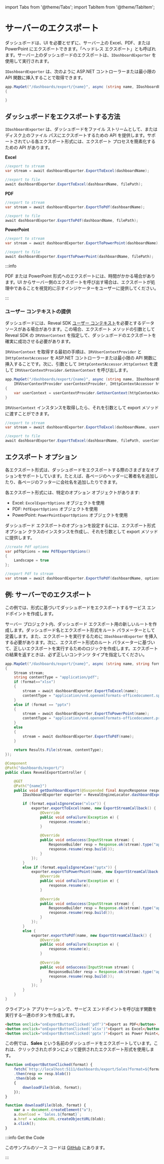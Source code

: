 import Tabs from '@theme/Tabs';
import TabItem from '@theme/TabItem';

# サーバーのエクスポート

ダッシュボードは、UI を必要とせずに、サーバー上の Excel、PDF、または PowerPoint にエクスポートできます。「ヘッドレス エクスポート」とも呼ばれます。サーバー上のダッシュボードのエクスポートは、`IDashboardExporter` を使用して実行されます。

`IDashboardExporter` は、次のように ASP.NET コントローラーまたは最小限の API 関数に挿入することで取得できます。

```cs
app.MapGet("/dashboards/export/{name}", async (string name, IDashboardExporter dashboardExporter) =>
{

}
```

## ダッシュボードをエクスポートする方法
`IDashboardExporter` は、ダッシュボードをファイル ストリームとして、またはディスク上のファイル パスにエクスポートするための API を提供します。サポートされている各エクスポート形式には、エクスポート プロセスを簡素化するための API があります。

**Excel**
```cs
//export to stream
var stream = await dashboardExporter.ExportToExcel(dashboardName);

//export to file
await dashboardExporter.ExportToExcel(dashboardName, filePath);
```

**PDF**
```cs
//export to stream
var stream = await dashboardExporter.ExportToPdf(dashboardName);

//export to file
await dashboardExporter.ExportToPdf(dashboardName, filePath);
```

**PowerPoint**
```cs 
//export to stream
var stream = await dashboardExporter.ExportToPowerPoint(dashboardName);

//export to file
await dashboardExporter.ExportToPowerPoint(dashboardName, filePath);
```

:::info

PDF または PowerPoint 形式へのエクスポートには、時間がかかる場合があります。UI からサーバー側のエクスポートを呼び出す場合は、エクスポートが処理中であることを視覚的に示すインジケーターをユーザーに提供してください。

:::

### ユーザー コンテキストの提供
ダッシュボードには、Reveal SDK [ユーザー コンテキスト](user-context.md)を必要とするデータ ソースがある場合があります。この場合、エクスポート メソッドの引数として Reveal SDK の `IRVUserContext` を指定して、ダッシュボードのエクスポートを確実に成功させる必要があります。

`IRVUserContext` を取得する最初の手順は、`IRVUserContextProvider` と `IHttpContextAccessor` を ASP.NET コントローラーまたは最小限の API 関数に挿入することです。次に、引数として `IHttpContextAccessor.HttpContext` を渡して `IRVUserContextProvider.GetUserContext` を呼び出します。

```cs
app.MapGet("/dashboards/export/{name}", async (string name, IDashboardExporter dashboardExporter, 
    IRVUserContextProvider userContextProvider, IHttpContextAccessor httpContextAccessor) =>
{
    var userContext = userContextProvider.GetUserContext(httpContextAccessor.HttpContext);
}
```

`IRVUserContext` インスタンスを取得したら、それを引数として export メソッドに渡すことができます。

```cs
//export to stream
var stream = await dashboardExporter.ExportToExcel(dashboardName, userContext);

//export to file
await dashboardExporter.ExportToExcel(dashboardName, filePath, userContext);
```

## エクスポート オプション
各エクスポート形式は、ダッシュボードをエクスポートする際のさまざまなオプションをサポートしています。たとえば、各ページのヘッダーに著者名を追加したり、各ページのフッターに会社名を追加したりできます。

各エクスポート形式には、特定のオプション オブジェクトがあります:
- Excel: `ExcelExportOptions` オブジェクトを使用
- PDF: `PdfExportOptions` オブジェクトを使用
- PowerPoint: `PowerPointExportOptions` オブジェクトを使用

ダッシュボード エクスポートのオプションを設定するには、エクスポート形式オプション クラスのインスタンスを作成し、それを引数として export メソッドに提供します。

```cs
//create Pdf options
var pdfOptions = new PdfExportOptions()
{
    Landscape = true
};

//export Pdf to stream
var stream = await dashboardExporter.ExportToPdf(dashboardName, options: pdfOptions);
```

## 例: サーバーでのエクスポート
この例では、形式に基づいてダッシュボードをエクスポートするサービス エンドポイントを作成します。

サーバー プロジェクト内、ダッシュボード エクスポート用の新しいルートを作成します。ダッシュボード名とエクスポート形式をルート パラメーターとして定義します。また、エクスポートを実行するために `IDashboardExporter` を挿入する必要があります。次に、エクスポート形式のルート パラメーターに基づいて、正しいエクスポートを実行するためのロジックを作成します。エクスポートの結果を返すときは、必ず正しいコンテンツ タイプを指定してください。

<Tabs groupId="code">
  <TabItem value="aspnet" label="ASP.NET" default>

```cs
app.MapGet("/dashboards/export/{name}", async (string name, string format, IDashboardExporter dashboardExporter) =>
{
    Stream stream;
    string contentType = "application/pdf";
    if (format=="xlsx")
    {
        stream = await dashboardExporter.ExportToExcel(name);
        contentType = "application/vnd.openxmlformats-officedocument.spreadsheetml.sheet";
    }
    else if (format == "pptx")
    {
        stream = await dashboardExporter.ExportToPowerPoint(name);
        contentType = "application/vnd.openxmlformats-officedocument.presentationml.presentation";
    }
    else
    {
        stream = await dashboardExporter.ExportToPdf(name);
    }
    
    return Results.File(stream, contentType);
});
```

  </TabItem>

  <TabItem value="java" label="Java">

```java
@Component
@Path("dashboards/export/")
public class RevealExportController {

    @GET
    @Path("{name}")
    public void getDashboardExport(@Suspended final AsyncResponse response, @PathParam("name") String name, @QueryParam("format") String format) throws IOException {
        IDashboardExporter exporter = RevealEngineLocator.dashboardExporter;

        if (format.equalsIgnoreCase("xlsx")) {
            exporter.exportToExcel(name, new ExportStreamCallback() {
                @Override
                public void onFailure(Exception e) {
                    response.resume(e);
                }
    
                @Override
                public void onSuccess(InputStream stream) {
                    ResponseBuilder resp = Response.ok(stream).type("application/vnd.openxmlformats-officedocument.spreadsheetml.sheet");
                    response.resume(resp.build());
                } 
            });
        }
        else if (format.equalsIgnoreCase("pptx")) {
            exporter.exportToPowerPoint(name, new ExportStreamCallback() {
                @Override
                public void onFailure(Exception e) {
                    response.resume(e);
                }
    
                @Override
                public void onSuccess(InputStream stream) {
                    ResponseBuilder resp = Response.ok(stream).type("application/vnd.openxmlformats-officedocument.presentationml.presentation");
                    response.resume(resp.build());
                } 
            });            
        }
        else {
            exporter.exportToPdf(name, new ExportStreamCallback() {
                @Override
                public void onFailure(Exception e) {
                    response.resume(e);
                }
    
                @Override
                public void onSuccess(InputStream stream) {
                    ResponseBuilder resp = Response.ok(stream).type("application/pdf");
                    response.resume(resp.build());
                } 
            });
        }
    }
}
```

  </TabItem>

</Tabs>

クライアント アプリケーションで、サービス エンドポイントを呼び出す関数を実行する一連のボタンを作成します。
```html
<button onclick="onExportButtonClicked('pdf')">Export as PDF</button>
<button onclick="onExportButtonClicked('xlsx')">Export as Excel</button>
<button onclick="onExportButtonClicked('pptx')">Export as Power Point</button>
```

この例では、**Sales** という名前のダッシュボードをエクスポートしています。これは、クリックされたボタンによって提供されたエクスポート形式を使用します。
```js
function onExportButtonClicked(format) {
    fetch(`http://localhost:5111/dashboards/export/Sales?format=${format}`)
    .then(resp => resp.blob())
    .then(blob => 
    {
        downloadFile(blob, format);
    });
}

function downloadFile(blob, format) {
    var a = document.createElement("a");
    a.download = `Sales.${format}`;
    a.href = window.URL.createObjectURL(blob);
    a.click();
}
```

:::info Get the Code

このサンプルのソース コードは [GitHub](https://github.com/RevealBi/sdk-samples-javascript/tree/main/Exporting-Server) にあります。

:::
